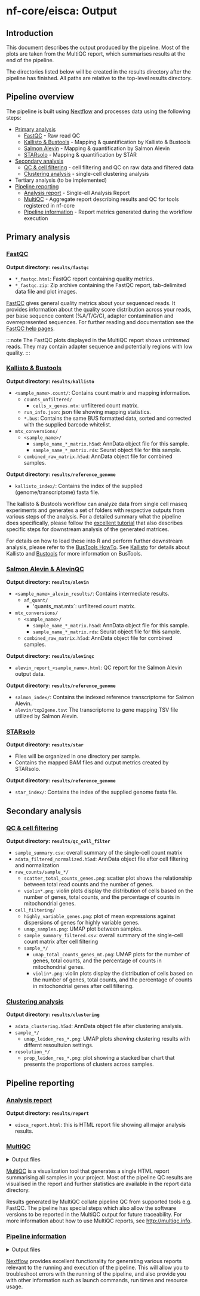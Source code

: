 # nf-core/eisca: Output

## Introduction

This document describes the output produced by the pipeline. Most of the plots are taken from the MultiQC report, which summarises results at the end of the pipeline.

The directories listed below will be created in the results directory after the pipeline has finished. All paths are relative to the top-level results directory.

<!-- TODO nf-core: Write this documentation describing your workflow's output -->

## Pipeline overview

The pipeline is built using [Nextflow](https://www.nextflow.io/) and processes data using the following steps:

- [Primary analysis](#primary-analysis)
  - [FastQC](#fastqc) - Raw read QC
  - [Kallisto & Bustools](#kallisto--bustools) - Mapping & quantification by Kallisto & Bustools
  - [Salmon Alevin](#salmon-alevin--alevinqc) - Mapping & quantification by Salmon Alevin
  - [STARsolo](#starsolo) - Mapping & quantification by STAR
- [Secondary analysis](#secondary-analysis)
  - [QC & cell filtering](#qc--cell-filtering) - cell filtering and QC on raw data and filtered data
  - [Clustering analysis](#clustering-analysis) - single-cell clustering analysis
- Tertiary analysis (to be implemented)
- [Pipeline reporting](#pipeline-reporting)
  - [Analysis report](#analysis-report) - Single-ell Analysis Report
  - [MultiQC](#multiqc) - Aggregate report describing results and QC for tools registered in nf-core
  - [Pipeline information](#pipeline-information) - Report metrics generated during the workflow execution

## Primary analysis

### <u>FastQC</u>

<!-- <details markdown="1"> -->
<!-- <summary>Output files</summary> -->

**Output directory: `results/fastqc`**
- `*_fastqc.html`: FastQC report containing quality metrics.
- `*_fastqc.zip`: Zip archive containing the FastQC report, tab-delimited data file and plot images.

<!-- </details> -->

[FastQC](http://www.bioinformatics.babraham.ac.uk/projects/fastqc/) gives general quality metrics about your sequenced reads. It provides information about the quality score distribution across your reads, per base sequence content (%A/T/G/C), adapter contamination and overrepresented sequences. For further reading and documentation see the [FastQC help pages](http://www.bioinformatics.babraham.ac.uk/projects/fastqc/Help/).

<!-- ![MultiQC - FastQC sequence counts plot](images/mqc_fastqc_counts.png)

![MultiQC - FastQC mean quality scores plot](images/mqc_fastqc_quality.png)

![MultiQC - FastQC adapter content plot](images/mqc_fastqc_adapter.png) -->

:::note
The FastQC plots displayed in the MultiQC report shows _untrimmed_ reads. They may contain adapter sequence and potentially regions with low quality.
:::


### <u>Kallisto & Bustools</u>

**Output directory: `results/kallisto`**
- `<sample_name>.count/`: Contains count matrix and mapping information.
  - `counts_unfiltered/`
    - `cells_x_genes.mtx`: unfiltered count matrix.
  - `run_info.json`: json file showing mapping statistics.  
  - `*.bus`: Contains the same BUS formatted data, sorted and corrected with the supplied barcode whitelist.
- `mtx_conversions/`
  - `<sample_name>/`
    - `sample_name_*_matrix.h5ad`: AnnData object file for this sample.
    - `sample_name_*_matrix.rds`: Seurat object file for this sample.
  - `combined_raw_matrix.h5ad`: AnnData object file for combined samples.

**Output directory: `results/reference_genome`**
- `kallisto_index/`: Contains the index of the supplied (genome/transcriptome) fasta file.

The kallisto & Bustools workflow can analyze data from single cell rnaseq experiments and generates a set of folders with respective outputs from various steps of the analysis. For a detailed summary what the pipeline does specifically, please follow the [excellent tutorial](https://www.kallistobus.tools/getting_started.html) that also describes specific steps for downstream analysis of the generated matrices.

For details on how to load these into R and perform further downstream analysis, please refer to the [BusTools HowTo](https://github.com/BUStools/getting_started/blob/master/getting_started.ipynb). See [Kallisto](https://pachterlab.github.io/kallisto/about) for details about Kallisto and [Bustools](https://bustools.github.io/) for more information on BusTools.


### <u>Salmon Alevin & AlevinQC</u>

**Output directory: `results/alevin`**
- `<sample_name>_alevin_results/`: Contains intermediate results.
  - `af_quant/`
    - 'quants_mat.mtx`: unfiltered count matrix.
- `mtx_conversions/`
  - `<sample_name>/`
    - `sample_name_*_matrix.h5ad`: AnnData object file for this sample.
    - `sample_name_*_matrix.rds`: Seurat object file for this sample.
  - `combined_raw_matrix.h5ad`: AnnData object file for combined samples.

**Output directory: `results/alevinqc`**
- `alevin_report_<sample_name>.html`: QC report for the Salmon Alevin output data.

**Output directory: `results/reference_genome`**
- `salmon_index/`: Contains the indexed reference transcriptome for Salmon Alevin.
- `alevin/txp2gene.tsv`: The transcriptome to gene mapping TSV file utilized by Salmon Alevin.


### <u>STARsolo</u>

**Output directory: `results/star`**
- Files will be organized in one directory per sample.
- Contains the mapped BAM files and output metrics created by STARsolo.

**Output directory: `results/reference_genome`**
- `star_index/`: Contains the index of the supplied genome fasta file.


## Secondary analysis

### <u>QC & cell filtering</u>

**Output directory: `results/qc_cell_filter`**
- `sample_summary.csv`: overall summary of the single-cell count matrix
- `adata_filtered_normalized.h5ad`: AnnData object file after cell filtering and normalization
- `raw_counts/sample_*/`
  - `scatter_total_counts_genes.png`: scatter plot shows the relationship between total read counts and the number of genes.
  - `violin*.png`: violin plots display the distribution of cells based on the number of genes, total counts, and the percentage of counts in mitochondrial genes.  
- `cell_filtering/`
  - `highly_variable_genes.png`: plot of mean expressions against dispersions of genes for highly variable genes.
  - `umap_samples.png`: UMAP plot between samples.
  - `sample_summary_filtered.csv`: overall summary of the single-cell count matrix after cell filtering
  - `sample_*/`
    - `umap_total_counts_genes_mt.png`: UMAP plots for the number of genes, total counts, and the percentage of counts in mitochondrial genes.
    - `violin*.png`: violin plots display the distribution of cells based on the number of genes, total counts, and the percentage of counts in mitochondrial genes after cell filtering.
    

### <u>Clustering analysis</u>

**Output directory: `results/clustering`**
- `adata_clustering.h5ad`: AnnData object file after clustering analysis.
- `sample_*/`
  - `umap_leiden_res_*.png`: UMAP plots showing clustering results with differnt resoultuion settings.
- `resolution_*/`
  - `prop_leiden_res_*.png`: plot showing a stacked bar chart that presents the proportions of clusters across samples.



## Pipeline reporting

### <u>Analysis report</u>

**Output directory: `results/report`**
- `eisca_report.html`: this is HTML report file showing all major analysis results.


### <u>MultiQC</u>

<details markdown="1">
<summary>Output files</summary>

- `multiqc/`
  - `multiqc_report.html`: a standalone HTML file that can be viewed in your web browser.
  - `multiqc_data/`: directory containing parsed statistics from the different tools used in the pipeline.
  - `multiqc_plots/`: directory containing static images from the report in various formats.

</details>

[MultiQC](http://multiqc.info) is a visualization tool that generates a single HTML report summarising all samples in your project. Most of the pipeline QC results are visualised in the report and further statistics are available in the report data directory.

Results generated by MultiQC collate pipeline QC from supported tools e.g. FastQC. The pipeline has special steps which also allow the software versions to be reported in the MultiQC output for future traceability. For more information about how to use MultiQC reports, see <http://multiqc.info>.

### <u>Pipeline information</u>

<details markdown="1">
<summary>Output files</summary>

- `pipeline_info/`
  - Reports generated by Nextflow: `execution_report.html`, `execution_timeline.html`, `execution_trace.txt` and `pipeline_dag.dot`/`pipeline_dag.svg`.
  - Reports generated by the pipeline: `pipeline_report.html`, `pipeline_report.txt` and `software_versions.yml`. The `pipeline_report*` files will only be present if the `--email` / `--email_on_fail` parameter's are used when running the pipeline.
  - Reformatted samplesheet files used as input to the pipeline: `samplesheet.valid.csv`.
  - Parameters used by the pipeline run: `params.json`.

</details>

[Nextflow](https://www.nextflow.io/docs/latest/tracing.html) provides excellent functionality for generating various reports relevant to the running and execution of the pipeline. This will allow you to troubleshoot errors with the running of the pipeline, and also provide you with other information such as launch commands, run times and resource usage.
